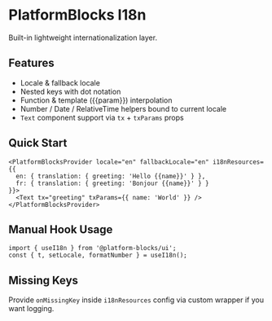 # PlatformBlocks I18n

Built-in lightweight internationalization layer.

## Features
- Locale & fallback locale
- Nested keys with dot notation
- Function & template ({{param}}) interpolation
- Number / Date / RelativeTime helpers bound to current locale
- `Text` component support via `tx` + `txParams` props

## Quick Start
```tsx
<PlatformBlocksProvider locale="en" fallbackLocale="en" i18nResources={{
  en: { translation: { greeting: 'Hello {{name}}' } },
  fr: { translation: { greeting: 'Bonjour {{name}}' } }
}}>
  <Text tx="greeting" txParams={{ name: 'World' }} />
</PlatformBlocksProvider>
```

## Manual Hook Usage
```tsx
import { useI18n } from '@platform-blocks/ui';
const { t, setLocale, formatNumber } = useI18n();
```

## Missing Keys
Provide `onMissingKey` inside `i18nResources` config via custom wrapper if you want logging.
